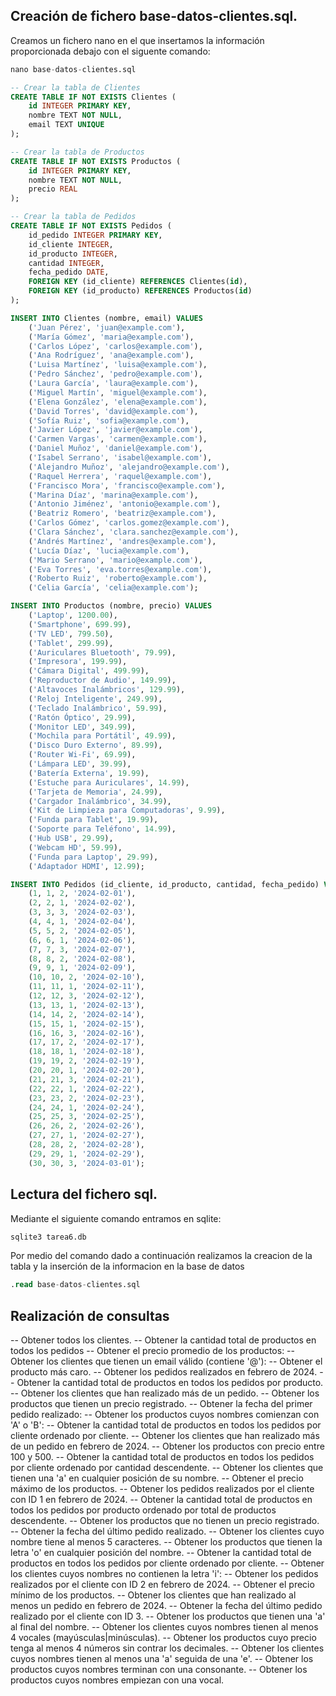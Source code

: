 ## Creación de fichero base-datos-clientes.sql.
Creamos un fichero nano en el que insertamos la información proporcionada debajo con el siguente comando:
```sql
nano base-datos-clientes.sql
```
```sql
-- Crear la tabla de Clientes
CREATE TABLE IF NOT EXISTS Clientes (
    id INTEGER PRIMARY KEY,
    nombre TEXT NOT NULL,
    email TEXT UNIQUE
);

-- Crear la tabla de Productos
CREATE TABLE IF NOT EXISTS Productos (
    id INTEGER PRIMARY KEY,
    nombre TEXT NOT NULL,
    precio REAL
);

-- Crear la tabla de Pedidos
CREATE TABLE IF NOT EXISTS Pedidos (
    id_pedido INTEGER PRIMARY KEY,
    id_cliente INTEGER,
    id_producto INTEGER,
    cantidad INTEGER,
    fecha_pedido DATE,
    FOREIGN KEY (id_cliente) REFERENCES Clientes(id),
    FOREIGN KEY (id_producto) REFERENCES Productos(id)
);

INSERT INTO Clientes (nombre, email) VALUES
    ('Juan Pérez', 'juan@example.com'),
    ('María Gómez', 'maria@example.com'),
    ('Carlos López', 'carlos@example.com'),
    ('Ana Rodríguez', 'ana@example.com'),
    ('Luisa Martínez', 'luisa@example.com'),
    ('Pedro Sánchez', 'pedro@example.com'),
    ('Laura García', 'laura@example.com'),
    ('Miguel Martín', 'miguel@example.com'),
    ('Elena González', 'elena@example.com'),
    ('David Torres', 'david@example.com'),
    ('Sofía Ruiz', 'sofia@example.com'),
    ('Javier López', 'javier@example.com'),
    ('Carmen Vargas', 'carmen@example.com'),
    ('Daniel Muñoz', 'daniel@example.com'),
    ('Isabel Serrano', 'isabel@example.com'),
    ('Alejandro Muñoz', 'alejandro@example.com'),
    ('Raquel Herrera', 'raquel@example.com'),
    ('Francisco Mora', 'francisco@example.com'),
    ('Marina Díaz', 'marina@example.com'),
    ('Antonio Jiménez', 'antonio@example.com'),
    ('Beatriz Romero', 'beatriz@example.com'),
    ('Carlos Gómez', 'carlos.gomez@example.com'),
    ('Clara Sánchez', 'clara.sanchez@example.com'),
    ('Andrés Martínez', 'andres@example.com'),
    ('Lucía Díaz', 'lucia@example.com'),
    ('Mario Serrano', 'mario@example.com'),
    ('Eva Torres', 'eva.torres@example.com'),
    ('Roberto Ruiz', 'roberto@example.com'),
    ('Celia García', 'celia@example.com');

INSERT INTO Productos (nombre, precio) VALUES
    ('Laptop', 1200.00),
    ('Smartphone', 699.99),
    ('TV LED', 799.50),
    ('Tablet', 299.99),
    ('Auriculares Bluetooth', 79.99),
    ('Impresora', 199.99),
    ('Cámara Digital', 499.99),
    ('Reproductor de Audio', 149.99),
    ('Altavoces Inalámbricos', 129.99),
    ('Reloj Inteligente', 249.99),
    ('Teclado Inalámbrico', 59.99),
    ('Ratón Óptico', 29.99),
    ('Monitor LED', 349.99),
    ('Mochila para Portátil', 49.99),
    ('Disco Duro Externo', 89.99),
    ('Router Wi-Fi', 69.99),
    ('Lámpara LED', 39.99),
    ('Batería Externa', 19.99),
    ('Estuche para Auriculares', 14.99),
    ('Tarjeta de Memoria', 24.99),
    ('Cargador Inalámbrico', 34.99),
    ('Kit de Limpieza para Computadoras', 9.99),
    ('Funda para Tablet', 19.99),
    ('Soporte para Teléfono', 14.99),
    ('Hub USB', 29.99),
    ('Webcam HD', 59.99),
    ('Funda para Laptop', 29.99),
    ('Adaptador HDMI', 12.99);

INSERT INTO Pedidos (id_cliente, id_producto, cantidad, fecha_pedido) VALUES
    (1, 1, 2, '2024-02-01'),
    (2, 2, 1, '2024-02-02'),
    (3, 3, 3, '2024-02-03'),
    (4, 4, 1, '2024-02-04'),
    (5, 5, 2, '2024-02-05'),
    (6, 6, 1, '2024-02-06'),
    (7, 7, 3, '2024-02-07'),
    (8, 8, 2, '2024-02-08'),
    (9, 9, 1, '2024-02-09'),
    (10, 10, 2, '2024-02-10'),
    (11, 11, 1, '2024-02-11'),
    (12, 12, 3, '2024-02-12'),
    (13, 13, 1, '2024-02-13'),
    (14, 14, 2, '2024-02-14'),
    (15, 15, 1, '2024-02-15'),
    (16, 16, 3, '2024-02-16'),
    (17, 17, 2, '2024-02-17'),
    (18, 18, 1, '2024-02-18'),
    (19, 19, 2, '2024-02-19'),
    (20, 20, 1, '2024-02-20'),
    (21, 21, 3, '2024-02-21'),
    (22, 22, 1, '2024-02-22'),
    (23, 23, 2, '2024-02-23'),
    (24, 24, 1, '2024-02-24'),
    (25, 25, 3, '2024-02-25'),
    (26, 26, 2, '2024-02-26'),
    (27, 27, 1, '2024-02-27'),
    (28, 28, 2, '2024-02-28'),
    (29, 29, 1, '2024-02-29'),
    (30, 30, 3, '2024-03-01');
```
## Lectura del fichero sql.
Mediante el siguiente comando entramos en sqlite:
```sql
sqlite3 tarea6.db 
```
Por medio del comando dado a continuación realizamos la creacion de la tabla y la inserción de la informacion en la base de datos
```sql
.read base-datos-clientes.sql
```

## Realización de consultas
-- Obtener todos los clientes.
-- Obtener la cantidad total de productos en todos los pedidos
-- Obtener el precio promedio de los productos:
-- Obtener los clientes que tienen un email válido (contiene '@'):
-- Obtener el producto más caro.
-- Obtener los pedidos realizados en febrero de 2024.
-- Obtener la cantidad total de productos en todos los pedidos por producto.
-- Obtener los clientes que han realizado más de un pedido.
-- Obtener los productos que tienen un precio registrado.
-- Obtener la fecha del primer pedido realizado:
-- Obtener los productos cuyos nombres comienzan con 'A' o 'B':
-- Obtener la cantidad total de productos en todos los pedidos por cliente ordenado por cliente.
-- Obtener los clientes que han realizado más de un pedido en febrero de 2024.
-- Obtener los productos con precio entre 100 y 500.
-- Obtener la cantidad total de productos en todos los pedidos por cliente ordenado por cantidad descendente.
-- Obtener los clientes que tienen una 'a' en cualquier posición de su nombre.
-- Obtener el precio máximo de los productos.
-- Obtener los pedidos realizados por el cliente con ID 1 en febrero de 2024.
-- Obtener la cantidad total de productos en todos los pedidos por producto ordenado por total de productos descendente.
-- Obtener los productos que no tienen un precio registrado.
-- Obtener la fecha del último pedido realizado.
-- Obtener los clientes cuyo nombre tiene al menos 5 caracteres.
-- Obtener los productos que tienen la letra 'o' en cualquier posición del nombre.
-- Obtener la cantidad total de productos en todos los pedidos por cliente ordenado por cliente.
-- Obtener los clientes cuyos nombres no contienen la letra 'i':
-- Obtener los pedidos realizados por el cliente con ID 2 en febrero de 2024.
-- Obtener el precio mínimo de los productos.
-- Obtener los clientes que han realizado al menos un pedido en febrero de 2024.
-- Obtener la fecha del último pedido realizado por el cliente con ID 3.
-- Obtener los productos que tienen una 'a' al final del nombre.
-- Obtener los clientes cuyos nombres tienen al menos 4 vocales (mayúsculas|minúsculas).
-- Obtener los productos cuyo precio tenga al menos 4 números sin contrar los decimales.
-- Obtener los clientes cuyos nombres tienen al menos una 'a' seguida de una 'e'.
-- Obtener los productos cuyos nombres terminan con una consonante.
-- Obtener los productos cuyos nombres empiezan con una vocal.